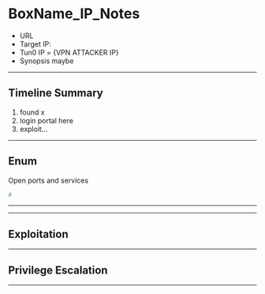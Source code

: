 # BoxName_IP_Notes
- URL
- Target IP: 
- Tun0 IP = {VPN ATTACKER IP}
- Synopsis maybe

---
## Timeline Summary
1. found x
2. login portal here
3. exploit...

---

## Enum
Open ports  and services

```bash
# 


```
---


---

## Exploitation


---

## Privilege Escalation


---
